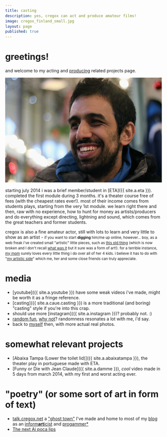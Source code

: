 ```yaml
---
title: casting
description: yes, cregox can act and produce amateur films!
image: cregox_finland_small.jpg
layout: page
published: true
---
```


# greetings!

and welcome to my acting and [producing](/film) related projects page.

![myself in finland, photo by @guzforster](cregox_finland_(by_guz).jpg)

starting july 2014 i was a brief member/student in [ETA]({{ site.a.eta }}). completed the first module during 3 months. it's a theater course free of fees (with the cheapest rates ever!). most of their income comes from students plays, starting from the very 1st module. we learn right there and then, raw with no experience, how to hunt for money as artists/producers and do everything except directing, lightning and sound, which comes from the great teachers and former students.

cregox is also a fine amateur actor, still with lots to learn and very little to show as an artist - <small>if you want to start **digging** him/me up online, however... boy, as a web freak i've created small "artistic" little pieces, such as [this old thing](https://en.wikipedia.org/wiki/User:Cregox/-%3F_wiki%3F) (which is now broken and I don't recall [what was it](https://en.wikipedia.org/w/index.php?title=User:Cregox&oldid=220362058) but it sure was a form of art!). for a terrible instance, [my mom](https://www.quora.com/What-kind-of-hobbies-do-highly-intelligent-i-e-those-with-intelligence-levels-beyond-the-exceptional-people-have/answer/Caue-Rego?srid=ptsW) surely loves every little thing i do over all of her 4 kids. i believe it has to do with "[my artistic side](https://github.com/cauerego/cauerego.github.io/wiki/a-novel-about-the-other-novel)" which me, her and some close friends can truly appreciate.</small>

# media

- [youtube]({{ site.a.youtube }}) have some weak videos i've made, might be worth it as a fringe reference.
- [casting]({{ site.a.caue.casting }}) is a more traditional (and boring) "casting" style if you're into this crap.
- should use more [instagram]({{ site.a.instagram }})? probably not. :)
- [random fun](/random), [why not](/talk/t/focus-on-mario-forget-the-rest-of-universe/7919)? randomness resonates a lot with me, i'd say.
- back to [myself](/myself) then, with more actual real photos.

# somewhat relevant projects

- [Abaixa Tampa (Lower the toilet lid)]({{ site.a.abaixatampa }}), the theater play in portuguese made with ETA.
- [Funny or Die with Jean Claude]({{ site.a.damme }}), *cool* video made in 5 days from march 2014, with my first and worst acting ever.

# "poetry" (or some sort of art in form of text)

- [talk.cregox.net](/talk) a ["ghost town"](/talk/t/a-beginning-for-the-forums-here/7#7) I've made and home to most of my [blog](/blog) as an [inform**art**icist](/talk/t/to-kstanley-can-a-neat-mario-start-up-a-basiux/7914) and [progammer*](/talk/t/yeah-im-also-a-progammer/7676)
- [The next Ai poca lips](//blog.cregox.net/the-next-ai-poca-lips-r23K6m6)
